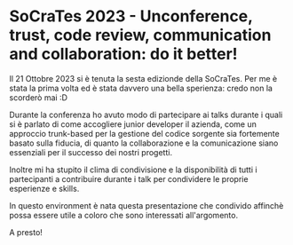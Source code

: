 # SoCraTes 2023 - Unconference, trust, code review, communication and collaboration: do it better!

Il 21 Ottobre 2023 si è tenuta la sesta edizionde della SoCraTes. Per me è stata la prima volta ed è stata davvero una bella sperienza: credo non la scorderò mai :D

Durante la conferenza ho avuto modo di partecipare ai talks durante i quali si è parlato di come accogliere junior developer il azienda, come un approccio trunk-based per la gestione del codice sorgente sia fortemente basato sulla fiducia, di quanto la collaborazione e la comunicazione siano essenziali per il successo dei nostri progetti.

Inoltre mi ha stupito il clima di condivisione e la disponibilità di tutti i partecipanti a contribuire durante i talk per condividere le proprie esperienze e skills.

In questo environment è nata questa presentazione che condivido affinchè possa essere utile a coloro che sono interessati all'argomento.

A presto!
